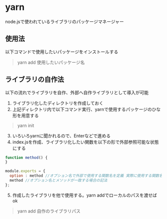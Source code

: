 # yarn

node.jsで使われているライブラリのパッケージマネージャー

## 使用法

以下コマンドで使用したいパッケージをインストールする
> yarn add 使用したいパッケージ名

## ライブラリの自作法

以下の流れでライブラリを自作、外部へ自作ライブラリとして導入が可能

1. ライブラリ化したディレクトリを作成しておく
2. 上記ディレクトリ内で以下コマンド実行、yarnで使用するパッケージのひな形を用意する
> yarn init
3. いろいろyarnに聞かれるので、Enterなどで進める
4. index.jsを作成、ライブラリ化したい関数を以下の形で外部参照可能な状態にする
``` js
function method() {
}

module.exports = {
  option : method //オプション名で外部で使用する関数名を定義 実際に使用する関数名を渡す
  method //オプション名とメソッドが一致する場合の記法
};
```

5. 作成したライブラリを他で使用する。yarn addでローカルのパスを渡せばok
> yarn add 自作のライブラリパス